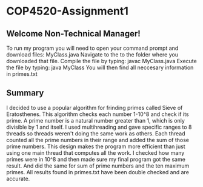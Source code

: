 # COP4520-Assignment1

## Welcome Non-Technical Manager!

To run my program you will need to open your command prompt and download files: MyClass.java
Navigate to the to the folder where you downloaded that file.
Compile the file by typing: javac MyClass.java
Execute the file by typing: java MyClass
You will then find all neccesary information in primes.txt

## Summary

I decided to use a popular algorithm for frinding primes called Sieve of Eratosthenes. This algorithm checks each number 1-10^8 and check if its prime. A prime number is a natural number greater than 1, which is only divisible by 1 and itself.
I used multihreading and gave specific ranges to 8 threads so threads weren't doing the same work as others.
Each thread counted all the prime numbers in their range and added the sum of those prime numbers.
This design makes the program more efficient than just using one main thread that computes all the work. I checked how many primes were in 10^8 and then made sure my final program got the same result. And did the same for sum of prime numbers and the ten maximum primes. All results found in primes.txt have been double checked and are accurate.
